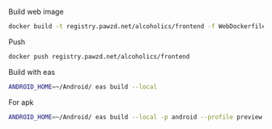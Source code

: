 
Build web image
```bash
docker build -t registry.pawzd.net/alcoholics/frontend -f WebDockerfile .
```
Push
```bash
docker push registry.pawzd.net/alcoholics/frontend
```

Build with eas
```bash
ANDROID_HOME=~/Android/ eas build --local 
```

For apk
```bash
ANDROID_HOME=~/Android/ eas build --local -p android --profile preview
```
